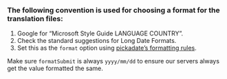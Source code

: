 ### The following convention is used for choosing a format for the translation files:

1. Google for “Microsoft Style Guide LANGUAGE COUNTRY”.
2. Check the standard suggestions for Long Date Formats.
3. Set this as the `format` option using [pickadate’s formatting rules](http://amsul.ca/pickadate.js/date.htm#formatting-rules).

Make sure `formatSubmit` is always `yyyy/mm/dd` to ensure our servers always get the value formatted the same.
